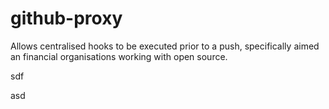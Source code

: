 # github-proxy

Allows centralised hooks to be executed prior to a push, specifically aimed an financial organisations working with open source.


sdf



asd